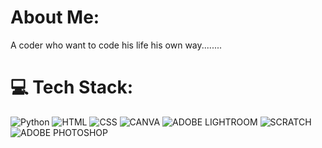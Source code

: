 # About Me:
A coder who want to code his life his own way........
# 💻 Tech Stack:
![Python](https://img.shields.io/badge/python-3670A0?style=for-the-badge&logo=python&logoColor=ffdd54) ![HTML](https://img.shields.io/badge/) ![CSS](https://img.shields.io/badge/) ![CANVA](https://img.shields.io/badge/) ![ADOBE LIGHTROOM](https://img.shields.io/badge/) ![SCRATCH](https://img.shields.io/badge/) ![ADOBE PHOTOSHOP](https://img.shields.io/badge/)
